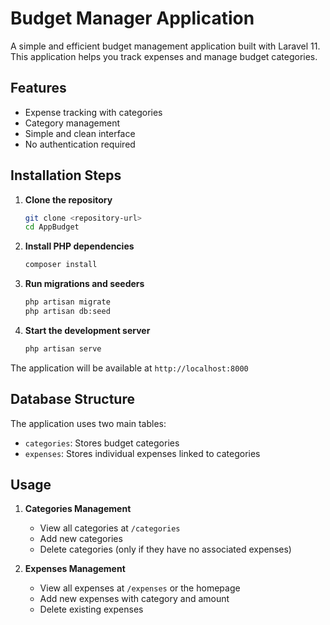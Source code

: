 # Budget Manager Application

A simple and efficient budget management application built with Laravel 11. This application helps you track expenses and manage budget categories.

## Features

- Expense tracking with categories
- Category management
- Simple and clean interface
- No authentication required

## Installation Steps

1. **Clone the repository**

   ```bash
   git clone <repository-url>
   cd AppBudget
   ```

2. **Install PHP dependencies**

   ```bash
   composer install
   ```

3. **Run migrations and seeders**

   ```bash
   php artisan migrate
   php artisan db:seed
   ```

4. **Start the development server**
   ```bash
   php artisan serve
   ```

The application will be available at `http://localhost:8000`

## Database Structure

The application uses two main tables:

- `categories`: Stores budget categories
- `expenses`: Stores individual expenses linked to categories

## Usage

1. **Categories Management**

   - View all categories at `/categories`
   - Add new categories
   - Delete categories (only if they have no associated expenses)

2. **Expenses Management**
   - View all expenses at `/expenses` or the homepage
   - Add new expenses with category and amount
   - Delete existing expenses
